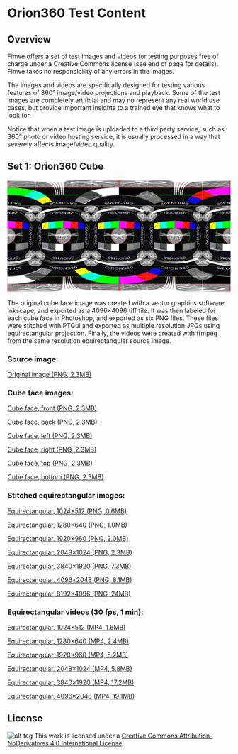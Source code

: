 # Orion360 Test Content

## Overview

Finwe offers a set of test images and videos for testing purposes free of charge under a Creative Commons license (see end of page for details). Finwe takes no responsibility of any errors in the images.

The images and videos are specifically designed for testing various features of 360° image/video projections and playback. Some of the test images are completely artificial and may no represent any real world use cases, but provide important insights to a trained eye that knows what to look for.

Notice that when a test image is uploaded to a third party service, such as 360° photo or video hosting service, it is usually processed in a way that severely affects image/video quality.

## Set 1: Orion360 Cube

![alt tag](https://github.com/FinweLtd/orion360-sdk-test-content/blob/master/set1/equi/Orion360_test_image_1024x512.jpg)

The original cube face image was created with a vector graphics software Inkscape, and exported as a 4096×4096 tiff file. It was then labeled for each cube face in Photoshop, and exported as six PNG files. These files were stitched with PTGui and exported as multiple resolution JPGs using equirectangular projection. Finally, the videos were created with ffmpeg from the same resolution equirectangular source image.

### Source image:

[Original image (PNG, 2.3MB)](set1/Orion360_test_image.png)

### Cube face images:

[Cube face, front (PNG, 2.3MB)](/set1/cube/Orion360_test_image_front.png)

[Cube face, back (PNG, 2.3MB)](/set1/cube/Orion360_test_image_back.png)

[Cube face, left (PNG, 2.3MB)](/set1/cube/Orion360_test_image_left.png)

[Cube face, right (PNG, 2.3MB)](/set1/cube/Orion360_test_image_right.png)

[Cube face, top (PNG, 2.3MB)](/set1/cube/Orion360_test_image_top.png)

[Cube face, bottom (PNG, 2.3MB)](/set1/cube/Orion360_test_image_bottom.png)

### Stitched equirectangular images:

[Equirectangular,  1024×512 (PNG, 0.6MB)](/set1/equi/Orion360_test_image_1024x512.jpg)

[Equirectangular,  1280×640 (PNG, 1.0MB)](/set1/equi/Orion360_test_image_1280x640.jpg)

[Equirectangular,  1920×960 (PNG, 2.0MB)](/set1/equi/Orion360_test_image_1920x960.jpg)

[Equirectangular,  2048×1024 (PNG, 2.3MB)](/set1/equi/Orion360_test_image_2048x1024.jpg)

[Equirectangular,  3840×1920 (PNG, 7.3MB)](/set1/equi/Orion360_test_image_3840x1920.jpg)

[Equirectangular,  4096×2048 (PNG, 8.1MB)](/set1/equi/Orion360_test_image_4096x2048.jpg)

[Equirectangular,  8192×4096 (PNG, 24MB)](/set1/equi/Orion360_test_image_8192x4096.jpg)

### Equirectangular videos (30 fps, 1 min):

[Equirectangular,  1024×512 (MP4, 1.6MB)](/set1/equi/Orion360_test_video_1024x512.jpg)

[Equirectangular,  1280×640 (MP4, 2.4MB)](/set1/equi/Orion360_test_video_1280x640.jpg)

[Equirectangular,  1920×960 (MP4, 5.2MB)](/set1/equi/Orion360_test_video_1920x960.jpg)

[Equirectangular,  2048×1024 (MP4, 5.8MB)](/set1/equi/Orion360_test_video_2048x1024.jpg)

[Equirectangular,  3840×1920 (MP4, 17.2MB)](/set1/equi/Orion360_test_video_3840x1920.jpg)

[Equirectangular,  4096×2048 (MP4, 19.1MB)](/set1/equi/Orion360_test_video_4096x2048.jpg)

## License

![alt tag](http://creativecommons.org/licenses/by-nd/4.0/)
This work is licensed under a [Creative Commons Attribution-NoDerivatives 4.0 International License](http://creativecommons.org/licenses/by-nd/4.0/).

